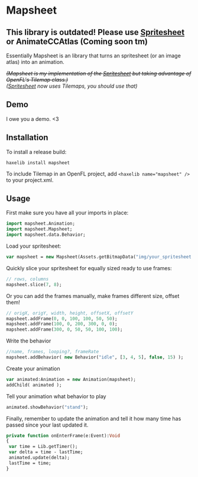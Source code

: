 # Mapsheet

## This library is outdated! Please use [Spritesheet](https://github.com/skylarkstudio/spritesheet) or AnimateCCAtlas (Coming soon tm)

Essentially Mapsheet is an library that turns an spritesheet (or an image atlas) into an animation.

_~~(Mapsheet is my implementation of the [Spritesheet](https://github.com/skylarkstudio/spritesheet) but taking advantage of OpenFL's Tilemap class.)~~_   
_([Spritesheet](https://github.com/skylarkstudio/spritesheet) now uses Tilemaps, you should use that)_

## Demo

I owe you a demo. <3

## Installation

To install a release build:
	
	haxelib install mapsheet

To include Tilemap in an OpenFL project, add `<haxelib name="mapsheet" />` to your project.xml.

## Usage

First make sure you have all your imports in place:
```haxe
import mapsheet.Animation;
import mapsheet.Mapsheet;
import mapsheet.data.Behavior;
```

Load your spritesheet:
```haxe
var mapsheet = new Mapsheet(Assets.getBitmapData("img/your_spritesheet.png"));
```

Quickly slice your spritesheet for equally sized ready to use frames:
```haxe
// rows, columns
mapsheet.slice(7, 8);
```

Or you can add the frames manually, make frames different size, offset them!
```haxe
// origX, origY, width, height, offsetX, offsetY
mapsheet.addFrame(0, 0, 100, 100, 50, 50);
mapsheet.addFrame(100, 0, 200, 300, 0, 0);
mapsheet.addFrame(300, 0, 50, 50, 100, 100);
```

Write the behavior
```haxe
//name, frames, looping?, frameRate
mapsheet.addBehavior( new Behavior("idle", [3, 4, 5], false, 15) );
```

Create your animation
```haxe
var animated:Animation = new Animation(mapsheet);
addChild( animated );
```

Tell your animation what behavior to play
```haxe
animated.showBehavior("stand");
```

Finally, remember to update the animation and tell it how many time has passed since your last updated it.
```haxe
private function onEnterFrame(e:Event):Void
{
 var time = Lib.getTimer();
 var delta = time - lastTime;
 animated.update(delta);
 lastTime = time;
}
```
